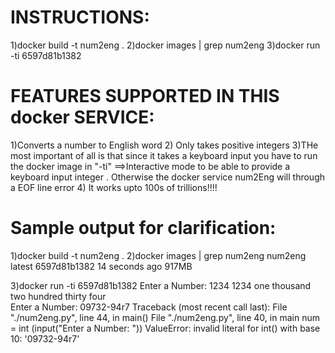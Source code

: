 INSTRUCTIONS:
=============
1)docker build -t num2eng .
2)docker images | grep num2eng
3)docker run -ti 6597d81b1382


FEATURES SUPPORTED IN THIS docker SERVICE:
==========================================
1)Converts  a number to English word
2) Only takes positive integers
3)THe most important of all is that since it takes a keyboard input
you have to run the docker image in "-ti" ==>Interactive mode to be able 
to provide a keyboard input integer . Otherwise the docker service num2Eng will through a 
EOF line error 
4) It works upto 100s of trillions!!!!

Sample output for clarification:
=================================
1)docker build -t num2eng .
2)docker images | grep num2eng
num2eng  latest              6597d81b1382        14 seconds ago      917MB

3)docker run -ti 6597d81b1382
Enter a Number: 1234
1234
one thousand two hundred thirty four   
Enter a Number: 09732-94r7
Traceback (most recent call last):
  File "./num2eng.py", line 44, in <module>
    main()
  File "./num2eng.py", line 40, in main
    num = int (input("Enter a Number: "))
ValueError: invalid literal for int() with base 10: '09732-94r7'
